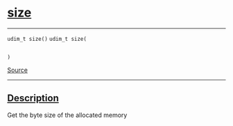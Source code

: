 
<h1 id="size">
 <a href="#/api/memory/size" class="anchor">
   <span>size</span>
  </a>
</h1>

<div class="signature">

<hr>

  <div class="definition-container">
    <div class="definition">
      <code class="desktop-only"><span class="token keyword">udim&#95;t</span> size()</code>
      <code class="mobile-only"><span class="token keyword">udim&#95;t</span> size(
    
)</code>
      <div class="flex-spacing"></div>
      <a href="https://github.com/libocca/occa/blob/7d02eac1/include/occa/core/memory.hpp#L203" target="_blank">Source</a>
    </div>
    
  </div>

  <hr>
</div>


<h2 id="description">
 <a href="#/api/memory/size?id=description" class="anchor">
   <span>Description</span>
  </a>
</h2>

Get the byte size of the allocated memory
